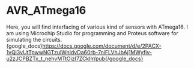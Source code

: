 # AVR_ATmega16
Here, you will find interfacing of various kind of sensors with ATmega16. I am using Microchip Studio for programming and Proteus software for simulating the circuits.
{google_docs}https://docs.google.com/document/d/e/2PACX-1vQi3vUtTpwwNGTzulWnIdvDa60rb-7niFLVhJbAj1MWyfiv-u2zJCPBZTx_t_nehvMTtOizI7ZCkIIr/pub{/google_docs}
